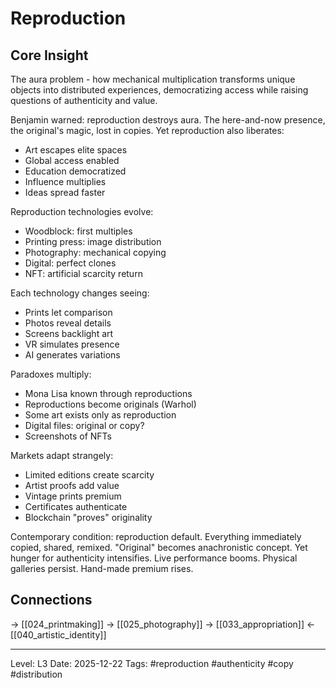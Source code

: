 # Reproduction

## Core Insight
The aura problem - how mechanical multiplication transforms unique objects into distributed experiences, democratizing access while raising questions of authenticity and value.

Benjamin warned: reproduction destroys aura. The here-and-now presence, the original's magic, lost in copies. Yet reproduction also liberates:
- Art escapes elite spaces
- Global access enabled
- Education democratized
- Influence multiplies
- Ideas spread faster

Reproduction technologies evolve:
- Woodblock: first multiples
- Printing press: image distribution
- Photography: mechanical copying
- Digital: perfect clones
- NFT: artificial scarcity return

Each technology changes seeing:
- Prints let comparison
- Photos reveal details
- Screens backlight art
- VR simulates presence
- AI generates variations

Paradoxes multiply:
- Mona Lisa known through reproductions
- Reproductions become originals (Warhol)
- Some art exists only as reproduction
- Digital files: original or copy?
- Screenshots of NFTs

Markets adapt strangely:
- Limited editions create scarcity
- Artist proofs add value
- Vintage prints premium
- Certificates authenticate
- Blockchain "proves" originality

Contemporary condition: reproduction default. Everything immediately copied, shared, remixed. "Original" becomes anachronistic concept. Yet hunger for authenticity intensifies. Live performance booms. Physical galleries persist. Hand-made premium rises.

## Connections
→ [[024_printmaking]]
→ [[025_photography]]
→ [[033_appropriation]]
← [[040_artistic_identity]]

---
Level: L3
Date: 2025-12-22
Tags: #reproduction #authenticity #copy #distribution